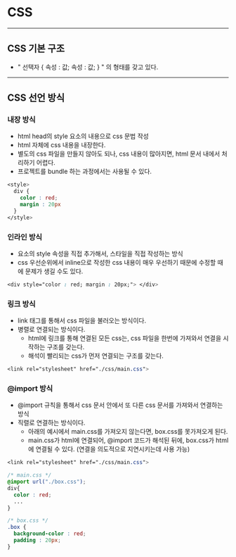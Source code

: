 # CSS

---

## CSS 기본 구조

- " 선택자 { 속성 : 값; 속성 : 값; } " 의 형태를 갖고 있다.

---

## CSS 선언 방식

### 내장 방식

- html head의 style 요소의 내용으로 css 문법 작성
- html 자체에 css 내용을 내장한다.
- 별도의 css 파일을 만들지 않아도 되나, css 내용이 많아지면, html 문서 내에서 처리하기 어렵다.
- 프로젝트를 bundle 하는 과정에서는 사용될 수 있다.

```css
<style>
  div {
    color : red;
    margin : 20px
  }
</style>
```

### 인라인 방식

- 요소의 style 속성을 직접 추가해서, 스타일을 직접 작성하는 방식
- css 우선순위에서 inline으로 작성한 css 내용이 매우 우선하기 때문에 수정할 때에 문제가 생길 수도 있다.

```css
<div style="color : red; margin : 20px;"> </div>
```

### 링크 방식

- link 태그를 통해서 css 파일을 불러오는 방식이다.
- 병렬로 연결되는 방식이다.
  - html에 링크를 통해 연결된 모든 css는, css 파일을 한번에 가져와서 연결을 시작하는 구조를 갖는다.
  - 해석이 빨리되는 css가 먼저 연결되는 구조를 갖는다.

```css
<link rel="stylesheet" href="./css/main.css">
```

### @import 방식

- @import 규칙을 통해서 css 문서 안에서 또 다른 css 문서를 가져와서 연결하는 방식
- 직렬로 연결하는 방식이다.
  - 아래의 예시에서 main.css를 가져오지 않는다면, box.css를 못가져오게 된다.
  - main.css가 html에 연결되어, @import 코드가 해석된 뒤에, box.css가 html에 연결될 수 있다. (연결을 의도적으로 지연시키는데 사용 가능)

```css
<link rel="stylesheet" href="./css/main.css">

/* main.css */
@import url("./box.css");
div{
  color : red;
  ...
}

/* box.css */
.box {
  background-color : red;
  padding : 20px;
}
```